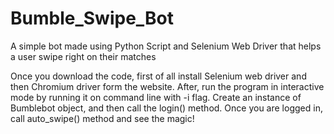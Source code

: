 # Bumble_Swipe_Bot
A simple bot made using Python Script and Selenium Web Driver that helps a user swipe right on their matches 

Once you download the code, first of all install Selenium web driver and then Chromium driver form the website.
After, run the program in interactive mode by running it on command line with -i flag.
Create an instance of Bumblebot object, and then call the login() method. Once you are logged in, call auto_swipe() method and see the magic!
